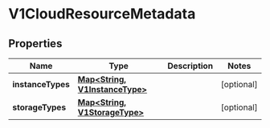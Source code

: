 # V1CloudResourceMetadata

## Properties
Name | Type | Description | Notes
------------ | ------------- | ------------- | -------------
**instanceTypes** | [**Map&lt;String, V1InstanceType&gt;**](V1InstanceType.md) |  |  [optional]
**storageTypes** | [**Map&lt;String, V1StorageType&gt;**](V1StorageType.md) |  |  [optional]
